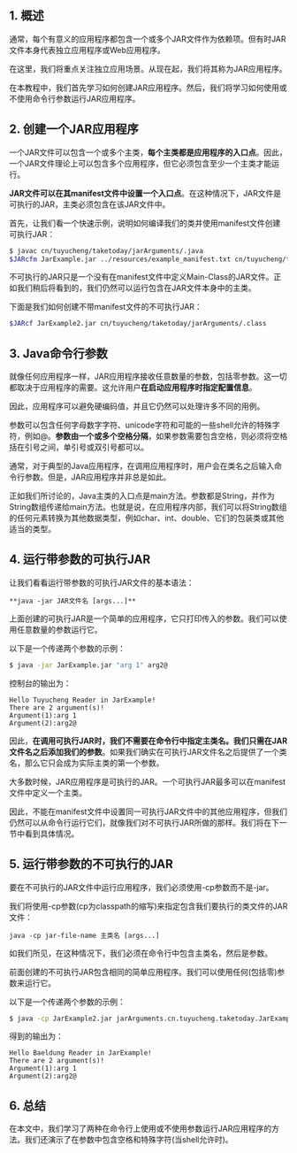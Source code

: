 ## 1. 概述

通常，每个有意义的应用程序都包含一个或多个JAR文件作为依赖项。但有时JAR文件本身代表独立应用程序或Web应用程序。

在这里，我们将重点关注独立应用场景。从现在起，我们将其称为JAR应用程序。

在本教程中，我们首先学习如何创建JAR应用程序。然后，我们将学习如何使用或不使用命令行参数运行JAR应用程序。

## 2. 创建一个JAR应用程序

一个JAR文件可以包含一个或多个主类，**每个主类都是应用程序的入口点**。因此，一个JAR文件理论上可以包含多个应用程序，但它必须包含至少一个主类才能运行。

**JAR文件可以在其manifest文件中设置一个入口点**。在这种情况下，JAR文件是可执行的JAR，主类必须包含在该JAR文件中。

首先，让我们看一个快速示例，说明如何编译我们的类并使用manifest文件创建可执行JAR：

```bash
$ javac cn/tuyucheng/taketoday/jarArguments/.java
$JARcfm JarExample.jar ../resources/example_manifest.txt cn/tuyucheng/taketoday/jarArguments/.class
```

不可执行的JAR只是一个没有在manifest文件中定义Main-Class的JAR文件。正如我们稍后将看到的，我们仍然可以运行包含在JAR文件本身中的主类。

下面是我们如何创建不带manifest文件的不可执行JAR：

```bash
$JARcf JarExample2.jar cn/tuyucheng/taketoday/jarArguments/.class
```

## 3. Java命令行参数

就像任何应用程序一样，JAR应用程序接收任意数量的参数，包括零参数。这一切都取决于应用程序的需要。这允许用户**在启动应用程序时指定配置信息**。

因此，应用程序可以避免硬编码值，并且它仍然可以处理许多不同的用例。

参数可以包含任何字母数字字符、unicode字符和可能的一些shell允许的特殊字符，例如@。**参数由一个或多个空格分隔**，如果参数需要包含空格，则必须将空格括在引号之间，单引号或双引号都可以。

通常，对于典型的Java应用程序，在调用应用程序时，用户会在类名之后输入命令行参数。但是，JAR应用程序并非总是如此。

正如我们所讨论的，Java主类的入口点是main方法。参数都是String，并作为String数组传递给main方法。也就是说，在应用程序内部，我们可以将String数组的任何元素转换为其他数据类型，例如char、int、double、它们的包装类或其他适当的类型。

## 4. 运行带参数的可执行JAR

让我们看看运行带参数的可执行JAR文件的基本语法：

```shell
**java -jar JAR文件名 [args...]**
```

上面创建的可执行JAR是一个简单的应用程序，它只打印传入的参数。我们可以使用任意数量的参数运行它。

以下是一个传递两个参数的示例：

```bash
$ java -jar JarExample.jar "arg 1" arg2@
```

控制台的输出为：

```plaintext
Hello Tuyucheng Reader in JarExample!
There are 2 argument(s)!
Argument(1):arg 1
Argument(2):arg2@

```

因此，**在调用可执行JAR时，我们不需要在命令行中指定主类名。我们只需在JAR文件名之后添加我们的参数**。如果我们确实在可执行JAR文件名之后提供了一个类名，那么它只会成为实际主类的第一个参数。

大多数时候，JAR应用程序是可执行的JAR。一个可执行JAR最多可以在manifest文件中定义一个主类。

因此，不能在manifest文件中设置同一可执行JAR文件中的其他应用程序，但我们仍然可以从命令行运行它们，就像我们对不可执行JAR所做的那样。我们将在下一节中看到具体情况。

## 5. 运行带参数的不可执行的JAR

要在不可执行的JAR文件中运行应用程序，我们必须使用-cp参数而不是-jar。

我们将使用-cp参数(cp为classpath的缩写)来指定包含我们要执行的类文件的JAR文件：

```shell
java -cp jar-file-name 主类名 [args...]
```

如我们所见，在这种情况下，我们必须在命令行中包含主类名，然后是参数。

前面创建的不可执行JAR包含相同的简单应用程序。我们可以使用任何(包括零)参数来运行它。

以下是一个传递两个参数的示例：

```bash
$ java -cp JarExample2.jar jarArguments.cn.tuyucheng.taketoday.JarExample "arg 1" arg2@
```

得到的输出为：

```plaintext
Hello Baeldung Reader in JarExample!
There are 2 argument(s)!
Argument(1):arg 1
Argument(2):arg2@
```

## 6. 总结

在本文中，我们学习了两种在命令行上使用或不使用参数运行JAR应用程序的方法。我们还演示了在参数中包含空格和特殊字符(当shell允许时)。
